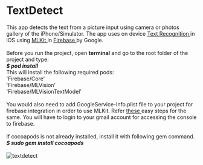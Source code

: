 # TextDetect
This app detects the text from a picture input using camera or photos gallery of the iPhone/Simulator. The app uses on device <a href="https://firebase.google.com/docs/ml-kit/ios/recognize-text"> Text Recognition </a> in iOS using <a href = "https://firebase.google.com/docs/ml-kit/"> MLKit </a> in <a href = "https://firebase.google.com/"> Firebase </a> by Google.
<br><br>
Before you run the project, open <b>terminal</b> and go to the root folder of the project and type:<br>
<b><i>$ pod install</b></i><br>
This will install the following required pods: <br>
'Firebase/Core' <br>
'Firebase/MLVision' <br>
'Firebase/MLVisionTextModel'
<br><br>
You would also need to add GoogleService-Info.plist file to your project for firebase integration in order to use MLKit.
Refer <a href="https://console.firebase.google.com/u/1/project/mlkit-in-ios/overview">these </a> easy steps for the same. You will have to login to your gmail account for accessing the console to firebase.
<br><br>
If cocoapods is not already installed, install it with following gem command.<br>
<b><i>$ sudo gem install cocoapods</b></i><br>
<br>
![textdetect](https://user-images.githubusercontent.com/14230368/41650378-89a77834-749b-11e8-8d25-a72a2eb4b157.gif)
